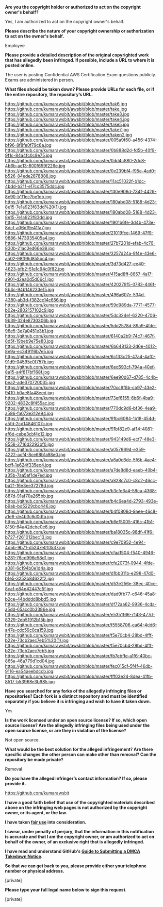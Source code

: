 **Are you the copyright holder or authorized to act on the copyright owner's behalf?**

Yes, I am authorized to act on the copyright owner's behalf.

**Please describe the nature of your copyright ownership or authorization to act on the owner's behalf.**

Employee

**Please provide a detailed description of the original copyrighted work that has allegedly been infringed. If possible, include a URL to where it is posted online.**

The user is posting Confidential AWS Certification Exam questions publicly. Exams are administered in person.

**What files should be taken down? Please provide URLs for each file, or if the entire repository, the repository’s URL.**

https://github.com/kumarawsbit/awsbit/blob/master/tak6.jpg  
https://github.com/kumarawsbit/awsbit/blob/master/take.jpg  
https://github.com/kumarawsbit/awsbit/blob/master/take3.jpg  
https://github.com/kumarawsbit/awsbit/blob/master/take4.jpg  
https://github.com/kumarawsbit/awsbit/blob/master/take5.jpg  
https://github.com/kumarawsbit/awsbit/blob/master/take7.jpg  
https://github.com/kumarawsbit/awsbit/blob/master/taken2.jpg  
https://github.com/kumarawsbit/awsbit/blob/master/005a9f60-a456-4374-bf96-8f8fe0f79c8a.jpg  
https://github.com/kumarawsbit/awsbit/blob/master/0b888d2d-fd5b-40f9-9f1c-84a4fc0c9e75.jpg  
https://github.com/kumarawsbit/awsbit/blob/master/0dd4c880-2dc8-4b6b-ac13-800f659f226e.jpg  
https://github.com/kumarawsbit/awsbit/blob/master/0e239bf4-f95e-4ad0-b526-84ede2878888.jpg  
https://github.com/kumarawsbit/awsbit/blob/master/11ac51022f-b1dc-4bdd-b211-e17cc3575ddc.jpg  
https://github.com/kumarawsbit/awsbit/blob/master/130e908d-734f-4429-8e90-b1f1ec7be1db.jpg  
https://github.com/kumarawsbit/awsbit/blob/master/180abd08-5188-4d23-8e15-7e1a923f83dd%20(1).jpg  
https://github.com/kumarawsbit/awsbit/blob/master/180abd08-5188-4d23-8e15-7e1a923f83dd.jpg  
https://github.com/kumarawsbit/awsbit/blob/master/1901b6fe-3d4b-473e-8dcf-a06df9e41fa7.jpg  
https://github.com/kumarawsbit/awsbit/blob/master/21019fce-1469-47f9-9886-f473935405a4.jpg  
https://github.com/kumarawsbit/awsbit/blob/master/27b7201d-efab-4c76-830b-21ac3ed66e39.jpg  
https://github.com/kumarawsbit/awsbit/blob/master/3257d24a-9f4e-43e6-a502-98f99d855bc4.jpg  
https://github.com/kumarawsbit/awsbit/blob/master/3d73d427-ee40-4623-bfb2-51e1c94c0f82.jpg  
https://github.com/kumarawsbit/awsbit/blob/master/415ad8ff-8657-4a17-a901-d2ea0d5d06c1.jpg  
https://github.com/kumarawsbit/awsbit/blob/master/420279f5-0783-446f-8b4c-94b146233e15.jpg  
https://github.com/kumarawsbit/awsbit/blob/master/496a607e-534d-4380-ab3d-f382cc14c656.jpg  
https://github.com/kumarawsbit/awsbit/blob/master/59d989da-7771-4577-b02e-2802157102c9.jpg  
https://github.com/kumarawsbit/awsbit/blob/master/5dc324e1-6220-4706-9b39-324e8730306b.jpg  
https://github.com/kumarawsbit/awsbit/blob/master/5dd2578d-89a9-4fde-96e5-3e7a0451e3b1.jpg  
https://github.com/kumarawsbit/awsbit/blob/master/6140a2b9-74c7-467f-8d5f-19beb9e75e80.jpg  
https://github.com/kumarawsbit/awsbit/blob/master/6b648133-2d6e-4012-8e9a-ec349116b7e5.jpg  
https://github.com/kumarawsbit/awsbit/blob/master/6c133c25-47a4-4af0-91d9-04595c0f757b.jpg  
https://github.com/kumarawsbit/awsbit/blob/master/6ed593cf-794a-40ef-8a15-a4f817bf168f.jpg  
https://github.com/kumarawsbit/awsbit/blob/master/6ee90d67-d785-4c4b-bea2-ade370720035.jpg  
https://github.com/kumarawsbit/awsbit/blob/master/70cc9f8b-cb97-43e2-9410-b0ae8fa48eed.jpg  
https://github.com/kumarawsbit/awsbit/blob/master/73ef6155-6b6f-4ba9-9202-4832c8f455ac.jpg  
https://github.com/kumarawsbit/awsbit/blob/master/770dc9d6-bf36-4ea9-a586-fa073e312e94.jpg  
https://github.com/kumarawsbit/awsbit/blob/master/91bc6084-1b18-454d-a5fd-2cd14846107c.jpg  
https://github.com/kumarawsbit/awsbit/blob/master/91bf82e9-af14-4081-af6d-cebe3cbf4c12.jpg  
https://github.com/kumarawsbit/awsbit/blob/master/943149d6-ecf7-48e3-8558-2716d2293bf0.jpg  
https://github.com/kumarawsbit/awsbit/blob/master/a0576694-e359-4222-acf4-8ce68b1a98e0.jpg  
https://github.com/kumarawsbit/awsbit/blob/master/a6a0c6de-5f6b-4ae4-bcff-1e624f335ec4.jpg  
https://github.com/kumarawsbit/awsbit/blob/master/a7de8d8d-eaeb-40b4-a35b-7aa5af1de7ed.jpg  
https://github.com/kumarawsbit/awsbit/blob/master/a828c7c0-c8c2-46cc-ba21-16e3ee37278d.jpg  
https://github.com/kumarawsbit/awsbit/blob/master/b3cfe6a4-58ca-4368-887d-91af70a265bb.jpg  
https://github.com/kumarawsbit/awsbit/blob/master/b4c6ea4d-2793-493e-b9ab-bd5229cbc446.jpg  
https://github.com/kumarawsbit/awsbit/blob/master/b4f0808d-9aee-46c8-a1e6-de4b3c6d0dfa.jpg  
https://github.com/kumarawsbit/awsbit/blob/master/b6ef5005-416c-41b1-8150-64a42debe0e6.jpg  
https://github.com/kumarawsbit/awsbit/blob/master/ba18035c-98df-41f6-b727-f261012bec13.jpg  
https://github.com/kumarawsbit/awsbit/blob/master/c9e70952-4e94-4d5b-9b71-d5247e010537.jpg  
https://github.com/kumarawsbit/awsbit/blob/master/cfaa1504-f540-4946-b281-76cd996e58d1.jpg  
https://github.com/kumarawsbit/awsbit/blob/master/cfe2073f-0944-4fde-a081-6c194b0e1d4a.jpg  
https://github.com/kumarawsbit/awsbit/blob/master/d1bb311b-e298-47d0-b1e5-3252b84622f2.jpg  
https://github.com/kumarawsbit/awsbit/blob/master/d53e256e-38ec-40ce-8caf-e84e42447c5f.jpg  
https://github.com/kumarawsbit/awsbit/blob/master/dad9fb77-c646-45a8-b2ce-44bdddd8bbd5.jpg  
https://github.com/kumarawsbit/awsbit/blob/master/df72aa62-9936-4cda-a5dd-65acc0b3386e.jpg  
https://github.com/kumarawsbit/awsbit/blob/master/e5351f66-7143-477d-8329-2eb51912b15b.jpg  
https://github.com/kumarawsbit/awsbit/blob/master/f5558706-ea64-4dd6-a47e-cdc59c0ca159.jpg  
https://github.com/kumarawsbit/awsbit/blob/master/f5e70cb4-28bd-4fff-b22e-73cb2aec7eb5%20(1).jpg
https://github.com/kumarawsbit/awsbit/blob/master/f5e70cb4-28bd-4fff-b22e-73cb2aec7eb5.jpg  
https://github.com/kumarawsbit/awsbit/blob/master/fb7ebffe-a1f6-40bc-865a-46a779d1cd04.jpg  
https://github.com/kumarawsbit/awsbit/blob/master/fec015cf-5f4f-46db-9116-ea54aeebdccb.jpg  
https://github.com/kumarawsbit/awsbit/blob/master/fff03e24-8dea-41fb-8517-b53968e3b985.jpg  

**Have you searched for any forks of the allegedly infringing files or repositories? Each fork is a distinct repository and must be identified separately if you believe it is infringing and wish to have it taken down.**

Yes

**Is the work licensed under an open source license? If so, which open source license? Are the allegedly infringing files being used under the open source license, or are they in violation of the license?**

Not open source.

**What would be the best solution for the alleged infringement? Are there specific changes the other person can make other than removal? Can the repository be made private?**

Removal

**Do you have the alleged infringer’s contact information? If so, please provide it.**

https://github.com/kumarawsbit

**I have a good faith belief that use of the copyrighted materials described above on the infringing web pages is not authorized by the copyright owner, or its agent, or the law.**

**I have taken <a href="https://www.lumendatabase.org/topics/22">fair use</a> into consideration.**

**I swear, under penalty of perjury, that the information in this notification is accurate and that I am the copyright owner, or am authorized to act on behalf of the owner, of an exclusive right that is allegedly infringed.**

**I have read and understand GitHub's <a href="https://help.github.com/articles/guide-to-submitting-a-dmca-takedown-notice/">Guide to Submitting a DMCA Takedown Notice</a>.**

**So that we can get back to you, please provide either your telephone number or physical address.**

[private]

**Please type your full legal name below to sign this request.**

[private]
